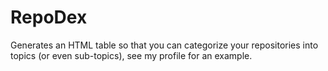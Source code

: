 # RepoDex

Generates an HTML table so that you can categorize your repositories into topics (or even sub-topics), see my profile
for an example.